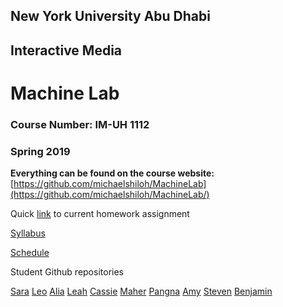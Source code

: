 ## New York University Abu Dhabi
## Interactive Media
# Machine Lab
### Course Number: IM-UH 1112
### Spring 2019

**Everything can be found on the course website:**   
[https://github.com/michaelshiloh/MachineLab](https://github.com/michaelshiloh/MachineLab/)


Quick [link](https://github.com/michaelshiloh/MachineLab/blob/master/schedule.md#current-homework-assignment)
to current homework assignment

[Syllabus](syllabus.md)  

[Schedule](schedule.md)

Student Github repositories  

[Sara](https://github.com/sarafakhry/MachineLab)
[Leo](https://github.com/leodunadan/MachineLab)
[Alia](https://github.com/aliaghobash/MachineLab)
[Leah](https://github.com/LeahDou/MachineLab)
[Cassie](https://github.com/cassieulvick/MachineLab)
[Maher](https://github.com/maherasfour/MachineLab)
[Pangna](https://github.com/pangnasun/MachineLab)
[Amy](https://github.com/amychen/MachineLab)
[Steven](https://github.com/slw515/MachineLab)
[Benjamin](https://github.com/nolarmanful/MachineLab)

